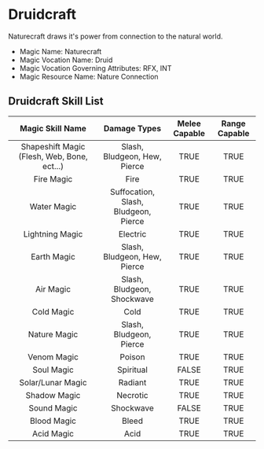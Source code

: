 # Druidcraft

Naturecraft draws it's power from connection to the natural world.

- Magic Name: Naturecraft
- Magic Vocation Name: Druid
- Magic Vocation Governing Attributes: RFX, INT
- Magic Resource Name: Nature Connection

## Druidcraft Skill List

|               Magic Skill Name               |             Damage Types             | Melee Capable | Range Capable |
| :------------------------------------------: | :----------------------------------: | :-----------: | :-----------: |
| Shapeshift Magic (Flesh, Web, Bone, ect...) |     Slash, Bludgeon, Hew, Pierce     |     TRUE     |     TRUE     |
|                  Fire Magic                  |                 Fire                 |     TRUE     |     TRUE     |
|                 Water Magic                 | Suffocation, Slash, Bludgeon, Pierce |     TRUE     |     TRUE     |
|               Lightning Magic               |               Electric               |     TRUE     |     TRUE     |
|                 Earth Magic                 |     Slash, Bludgeon, Hew, Pierce     |     TRUE     |     TRUE     |
|                  Air Magic                  |      Slash, Bludgeon, Shockwave      |     TRUE     |     TRUE     |
|                  Cold Magic                  |                 Cold                 |     TRUE     |     TRUE     |
|                Nature Magic                |       Slash, Bludgeon, Pierce       |     TRUE     |     TRUE     |
|                 Venom Magic                 |                Poison                |     TRUE     |     TRUE     |
|                  Soul Magic                  |              Spiritual              |     FALSE     |     TRUE     |
|              Solar/Lunar Magic              |               Radiant               |     TRUE     |     TRUE     |
|                 Shadow Magic                 |               Necrotic               |     TRUE     |     TRUE     |
|                 Sound Magic                 |              Shockwave              |     FALSE     |     TRUE     |
|                 Blood Magic                 |                Bleed                |     TRUE     |     TRUE     |
|                  Acid Magic                  |                 Acid                 |     TRUE     |     TRUE     |
